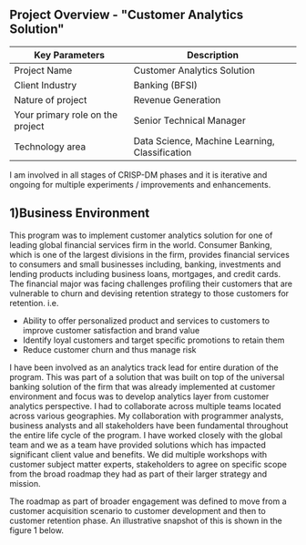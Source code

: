 ## Project Overview - "Customer Analytics Solution"

Key Parameters | Description
---------------|------------------
Project Name   | Customer Analytics Solution
Client Industry| Banking (BFSI)
Nature of project| Revenue Generation
Your primary role on the project| Senior Technical Manager
Technology area | Data Science, Machine Learning, Classification

I am involved in all stages of CRISP-DM phases and it is iterative and ongoing for multiple experiments / improvements and enhancements.

## 1)Business Environment

This program was to implement customer analytics solution for one of leading global financial services firm in the world. Consumer Banking, which is one of the largest divisions in the firm, provides financial services to consumers and small businesses including, banking, investments and lending products including business loans, mortgages, and credit cards. The financial major was facing challenges profiling their customers that are vulnerable to churn and devising retention strategy to those customers for retention. i.e.
- Ability to offer personalized product and services to customers to improve customer satisfaction and brand value
- Identify loyal customers and target specific promotions to retain them
- Reduce customer churn and thus manage risk

I have been involved as an analytics track lead for entire duration of the program. This was part of a solution that was built on top of the universal banking solution of the firm that was already implemented at customer environment and focus was to develop analytics layer from customer analytics perspective. I had to collaborate across multiple teams located across various geographies. My collaboration with programmer analysts, business analysts and all stakeholders have been fundamental throughout the entire life cycle of the program. I have worked closely with the global team and we as a team have provided solutions which has impacted significant client value and benefits. We did multiple workshops with customer subject matter experts, stakeholders to agree on specific scope from the broad roadmap they had as part of their larger strategy and mission.

The roadmap as part of broader engagement was defined to move from a customer acquisition scenario to customer development and then to customer retention phase. An illustrative snapshot of this is shown in the figure 1 below.

